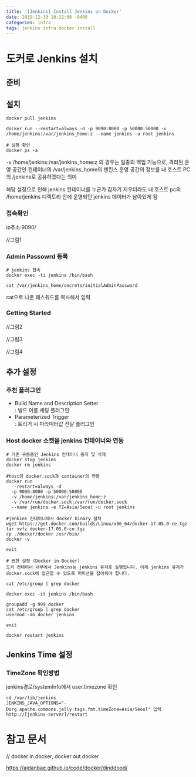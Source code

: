 ```yaml
---
title: '[Jenkins] Install Jenkins on Docker'
date: 2019-12-30 10:32:00 -0400
categories: infra
tags: jenkins infra docker install
---
```


# 도커로 Jenkins 설치

## 준비

## 설치

```
docker pull jenkins

docker run --restart=always -d -p 9090:8080 -p 50000:50000 -v /home/jenkins:/var/jenkins_home:z --name jenkins -u root jenkins

# 실행 확인
docker ps -a
```

-v /home/jenkins:/var/jenkins_home:z 의 경우는 일종의 백업 기능으로, 격리된 운영 공간인 컨테이너의 /var/jenkins_home의 젠킨스 운영 공간의 정보를 내 호스트 PC의 /jenkins로 공유하겠다는 의미

해당 설정으로 인해 jenkins 컨테이너를 누군가 갑자기 지우더라도 내 호스트 pc의 /home/jenkins 디렉토리 안에 운영되던 jenkins 데이터가 남아있게 됨

### 접속확인

ip주소:9090/

//그림1

### Admin Passowrd 등록

```
# jenkins 접속
docker exec -ti jenkins /bin/bash

cat /var/jenkins_home/secrets/initialAdminPassword
```

cat으로 나온 패스워드를 복사해서 입력

### Getting Started

//그림2

//그림3

//그림4

## 추가 설정

### 추천 플러그인

- Build Name and Description Setter <br/>: 빌드 이름 세팅 플러그인
- Parameterized Trigger <br/> : 트리거 시 파라미터값 전달 플러그인

### Host docker 소켓을 jenkins 컨테이너와 연동

```
# 기존 구동중인 Jenkins 컨테이너 중지 및 삭제
docker stop jenkins
docker rm jenkins

#host의 docker.sock과 container의 연동
docker run
  --restart=always -d
  -p 9090:8080 -p 50000:50000
  -v /home/jenkins:/var/jenkins_home:z
  -v /var/run/docker.sock:/var/run/docker.sock
  --name jenkins -e TZ=Asia/Seoul -u root jenkins

#jenkins 컨테이너에서 docker binary 설치
wget https://get.docker.com/builds/Linux/x86_64/docker-17.05.0-ce.tgz
tar xvfz docker-17.05.0-ce.tgz
cp ./docker/docker /usr/bin/
docker -v

exit

# 권한 설정 (Docker in Docker)
도커 컨테이너 내부에서 Jenkins는 jenkins 유저로 실행됩니다. 이제 jenkins 유저가 docker.sock에 접근할 수 있도록 퍼미션을 잡아줘야 합니다.

cat /etc/group | grep docker

docker exec -it jenkins /bin/bash

groupadd -g 999 docker
cat /etc/group | grep docker
usermod -aG docker jenkins

exit

docker restart jenkins
```

## Jenkins Time 설정

### TimeZone 확인방법

jenkins경로/systemInfo에서 user.timezone 확인

```
cd /var/lib/jenkins
JENKINS_JAVA_OPTIONS="-Dorg.apache.commons.jelly.tags.fmt.timeZone=Asia/Seoul" 입력
http://[jenkins-server]/restart
```

# 참고 문서

// docker in docker, docker out docker

https://aidanbae.github.io/code/docker/dinddood/
